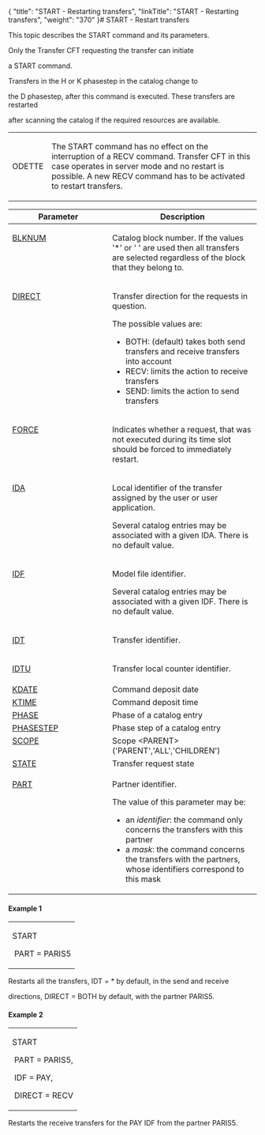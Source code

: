 {
    "title": "START - Restarting transfers",
    "linkTitle": "START - Restarting transfers",
    "weight": "370"
}# <span id="kanchor7"></span><span id="Title"></span>START - Restart transfers

This topic describes the START command and its parameters.

Only the Transfer CFT requesting the transfer can initiate
a START command.

Transfers in the H or K phasestep in the catalog change to
the D phasestep, after this command is executed. These transfers are restarted
after scanning the catalog if the required resources are available.

<table cellspacing="0">
   <col/>
   <col/>
      <tr>
         <td>
            <p>ODETTE</p>
         </td>
         <td>
            <p>The START command has no effect on the interruption of 
 a RECV command. Transfer CFT in this case operates in server mode and 
 no restart is possible. A new RECV command has to be activated to restart 
 transfers.</p>
         </td>
      </tr>
</table>

<table cellspacing="0" width="90%">
   <col/>
   <col/>
   <thead>
      <tr>
         <th>Parameter</th>
         <th>Description</th>
      </tr>
   </thead>
   <tbody>
      <tr valign="top">
         <td>
            <p><a href="../../../command_summary/parameter_intro/blknum">BLKNUM</a> </p>
         </td>
         <td width="59.777%">
            <p>Catalog block number. If the values '*' or ' ' are used 
 then all transfers are selected regardless of the block that they belong 
 to.</p>
         </td>
      </tr>
      <tr valign="top">
         <td colspan="1" rowspan="1">
            <p><a href="../../../command_summary/parameter_intro/direct">DIRECT</a> </p>
         </td>
         <td colspan="1" rowspan="1" width="59.777%">
            <p>Transfer direction for the requests in question.</p>
            <p>The possible values are:</p>
            <ul>
               <li><span>BOTH</span>: (default) takes both send transfers 
 and receive transfers into account               </li>
               <li><span>RECV</span>: limits the action to receive transfers               </li>
               <li><span>SEND</span>: limits the action to send transfers               </li>
            </ul>
         </td>
      </tr>
      <tr valign="top">
         <td colspan="1" rowspan="1">
            <p><a href="../../../command_summary/parameter_intro/force">FORCE</a> </p>
         </td>
         <td colspan="1" rowspan="1" width="59.777%">
            <p>Indicates whether a request, that was not executed during 
 its time slot should be forced to immediately restart. </p>
         </td>
      </tr>
      <tr valign="top">
         <td colspan="1" rowspan="1">
            <p><a href="../../../command_summary/parameter_intro/ida">IDA</a>
</p>
         </td>
         <td colspan="1" rowspan="1" width="59.777%">
            <p>Local identifier of the transfer assigned by the user or 
 user application.</p>
            <p>Several catalog entries may be associated with a given 
 IDA. There is no default value.</p>
         </td>
      </tr>
      <tr valign="top">
         <td colspan="1" rowspan="1">
            <p><a href="../../../command_summary/parameter_intro/idf">IDF</a> </p>
         </td>
         <td colspan="1" rowspan="1" width="59.777%">
            <p>Model file identifier.</p>
            <p>Several catalog entries may be associated with a given 
 IDF. There is no default value.</p>
         </td>
      </tr>
      <tr valign="top">
         <td colspan="1" rowspan="1">
            <p><a href="../../../command_summary/parameter_intro/idu">IDT</a> </p>
         </td>
         <td colspan="1" rowspan="1" width="59.777%">
            <p>Transfer identifier.</p>
         </td>
      </tr>
      <tr valign="top">
         <td colspan="1" rowspan="1">
            <p><a href="../../../command_summary/parameter_intro/idtu">IDTU</a> </p>
         </td>
         <td colspan="1" rowspan="1" width="59.777%">
            <p>Transfer local counter identifier. </p>
         </td>
      </tr>
      <tr valign="top">
         <td><a href="kdate.htm">KDATE</a>
         </td>
         <td width="59.777%"> Command deposit date         </td>
      </tr>
      <tr valign="top">
         <td><a href="ktime.htm">KTIME</a>
         </td>
         <td width="59.777%">Command deposit time         </td>
      </tr>
      <tr valign="top">
         <td><a href="phase.htm">PHASE</a>
         </td>
         <td width="59.777%"> Phase of a catalog entry         </td>
      </tr>
      <tr valign="top">
         <td><a href="phasestep.htm">PHASESTEP</a>
         </td>
         <td width="59.777%"> Phase step of a catalog entry         </td>
      </tr>
      <tr valign="top">
         <td><a href="../../../command_summary/parameter_intro/scope">SCOPE</a>
         </td>
         <td width="59.777%">Scope &lt;PARENT&gt;  ('PARENT','ALL','CHILDREN')         </td>
      </tr>
      <tr valign="top">
         <td><a href="../../../command_summary/parameter_intro/state">STATE</a>
         </td>
         <td width="59.777%">Transfer request state         </td>
      </tr>
      <tr valign="top">
         <td colspan="1" rowspan="1">
            <p><a href="../../../command_summary/parameter_intro/part">PART</a> </p>
         </td>
         <td colspan="1" rowspan="1" width="59.777%">
            <p>Partner identifier.</p>
            <p>The value of this parameter may be:</p>
            <ul>
               <li>an <i>identifier</i>: 
 the command only concerns the transfers with this partner               </li>
               <li>a <i>mask</i>: 
 the command concerns the transfers with the partners, whose identifiers 
 correspond to this mask               </li>
            </ul>
         </td>
      </tr>
   </tbody>
</table>

#### Example 1

<table cellspacing="0">
   <col/>
   <tbody>
      <tr>
         <td>
            <p>START</p>
            <p> PART = PARIS5</p>
         </td>
      </tr>
   </tbody>
</table>

Restarts all the transfers, IDT = \* by default, in the send and receive
directions, DIRECT = BOTH by default, with the partner PARIS5.

#### Example 2

<table cellspacing="0">
   <col/>
   <tbody>
      <tr>
         <td>
            <p>START</p>
            <p> PART = PARIS5,</p>
            <p> IDF = PAY,</p>
            <p> DIRECT = RECV</p>
         </td>
      </tr>
   </tbody>
</table>

Restarts the receive transfers for the PAY IDF from the partner PARIS5.
